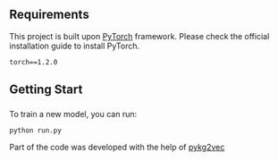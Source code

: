 

## Requirements
This project is built upon [PyTorch](https://pytorch.org) framework. Please check the official installation guide to install PyTorch.
```
torch==1.2.0
```

## Getting Start
###
To train a new model, you can run:
```
python run.py
```

Part of the code was developed with the help of [pykg2vec](https://github.com/Sujit-O/pykg2vec)
